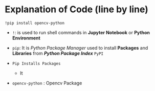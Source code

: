 # Explanation of Code (line by line)

`!pip install opencv-python` 
- `!`: is used to run shell commands in **Jupyter Notebook** or **Python Environment**
- `pip`: It is *Python Package Manager* used to install **Packages** and **Libraries** from ***Python Package Index*** `PyPI`
- `Pip Installs Packages`
  - It  

- `opencv-python` : Opencv Package 
